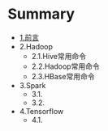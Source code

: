 # Summary

* [1.前言](README.md)
* 2.Hadoop
  * 2.1.Hive常用命令
  * 2.2.Hadoop常用命令
  * 2.3.HBase常用命令
* 3.Spark
  * 3.1.
  * 3.2.
* 4.Tensorflow
  * 4.1.

